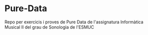 # Pure-Data
Repo per exercicis i proves de Pure Data de l'assignatura Informàtica Musical II del grau de Sonologia de l'ESMUC
